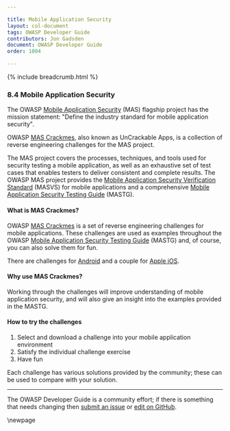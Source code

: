 ```yaml
---

title: Mobile Application Security
layout: col-document
tags: OWASP Developer Guide
contributors: Jon Gadsden
document: OWASP Developer Guide
order: 1004

---
```


{% include breadcrumb.html %}

### 8.4 Mobile Application Security

The OWASP [Mobile Application Security][mas] (MAS) flagship project has the mission statement:
"Define the industry standard for mobile application security".

OWASP [MAS Crackmes][mascrack], also known as UnCrackable Apps,
is a collection of reverse engineering challenges for the MAS project.

The MAS project covers the processes, techniques, and tools used for security testing a mobile application,
as well as an exhaustive set of test cases that enables testers to deliver consistent and complete results.
The OWASP MAS project provides the [Mobile Application Security Verification Standard][masvs] (MASVS)
for mobile applications and a comprehensive [Mobile Application Security Testing Guide][mastg] (MASTG).

#### What is MAS Crackmes?

OWASP [MAS Crackmes][mascrack] is a set of reverse engineering challenges for mobile applications.
These challenges are used as examples throughout the OWASP [Mobile Application Security Testing Guide][mastg] (MASTG)
and, of course, you can also solve them for fun.

There are challenges for [Android][masandroid] and a couple for [Apple iOS][masios].

#### Why use MAS Crackmes?

Working through the challenges will improve understanding of mobile application security,
and will also give an insight into the examples provided in the MASTG.

#### How to try the challenges

1. Select and download a challenge into your mobile application environment
2. Satisfy the individual challenge exercise
3. Have fun

Each challenge has various solutions provided by the community; these can be used to compare with your solution.

----

The OWASP Developer Guide is a community effort; if there is something that needs changing
then [submit an issue][issue1004] or [edit on GitHub][edit1004].

[edit1004]: https://github.com/OWASP/www-project-developer-guide/blob/main/draft/10-culture-building-process-maturing/04-mas.md
[issue1004]: https://github.com/OWASP/www-project-developer-guide/issues/new?labels=enhancement&template=request.md&title=Update:%2010-culture-building-process-maturing/04-mas
[mas]: https://owasp.org/www-project-mobile-app-security/
[masandroid]: https://mas.owasp.org/crackmes/Android/
[mascrack]: https://mas.owasp.org/crackmes/
[masios]: https://mas.owasp.org/crackmes/iOS/
[mastg]: https://mas.owasp.org/MASTG/
[masvs]: https://mas.owasp.org/MASVS/

\newpage
